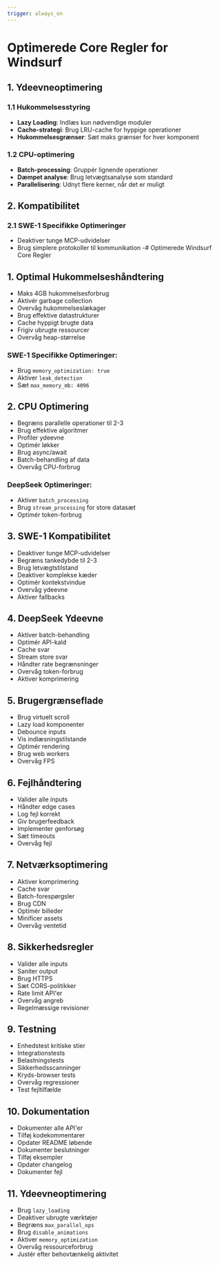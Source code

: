 ```yaml
---
trigger: always_on
---
```


# Optimerede Core Regler for Windsurf

## 1. Ydeevneoptimering

### 1.1 Hukommelsesstyring
- **Lazy Loading**: Indlæs kun nødvendige moduler
- **Cache-strategi**: Brug LRU-cache for hyppige operationer
- **Hukommelsesgrænser**: Sæt maks grænser for hver komponent

### 1.2 CPU-optimering
- **Batch-processing**: Gruppér lignende operationer
- **Dæmpet analyse**: Brug letvægtsanalyse som standard
- **Parallelisering**: Udnyt flere kerner, når det er muligt

## 2. Kompatibilitet

### 2.1 SWE-1 Specifikke Optimeringer
- Deaktiver tunge MCP-udvidelser
- Brug simplere protokoller til kommunikation
-# Optimerede Windsurf Core Regler

## 1. Optimal Hukommelseshåndtering
- Maks 4GB hukommelsesforbrug
- Aktivér garbage collection
- Overvåg hukommelseslækager
- Brug effektive datastrukturer
- Cache hyppigt brugte data
- Frigiv ubrugte ressourcer
- Overvåg heap-størrelse

### SWE-1 Specifikke Optimeringer:
- Brug `memory_optimization: true`
- Aktiver `leak_detection`
- Sæt `max_memory_mb: 4096`

## 2. CPU Optimering
- Begræns parallelle operationer til 2-3
- Brug effektive algoritmer
- Profiler ydeevne
- Optimér løkker
- Brug async/await
- Batch-behandling af data
- Overvåg CPU-forbrug

### DeepSeek Optimeringer:
- Aktiver `batch_processing`
- Brug `stream_processing` for store datasæt
- Optimér token-forbrug

## 3. SWE-1 Kompatibilitet
- Deaktiver tunge MCP-udvidelser
- Begræns tankedybde til 2-3
- Brug letvægtstilstand
- Deaktiver komplekse kæder
- Optimér kontekstvindue
- Overvåg ydeevne
- Aktiver fallbacks

## 4. DeepSeek Ydeevne
- Aktiver batch-behandling
- Optimér API-kald
- Cache svar
- Stream store svar
- Håndter rate begrænsninger
- Overvåg token-forbrug
- Aktiver komprimering

## 5. Brugergrænseflade
- Brug virtuelt scroll
- Lazy load komponenter
- Debounce inputs
- Vis indlæsningstilstande
- Optimér rendering
- Brug web workers
- Overvåg FPS

## 6. Fejlhåndtering
- Valider alle inputs
- Håndter edge cases
- Log fejl korrekt
- Giv brugerfeedback
- Implementer genforsøg
- Sæt timeouts
- Overvåg fejl

## 7. Netværksoptimering
- Aktiver komprimering
- Cache svar
- Batch-forespørgsler
- Brug CDN
- Optimér billeder
- Minificer assets
- Overvåg ventetid

## 8. Sikkerhedsregler
- Valider alle inputs
- Saniter output
- Brug HTTPS
- Sæt CORS-politikker
- Rate limit API'er
- Overvåg angreb
- Regelmæssige revisioner

## 9. Testning
- Enhedstest kritiske stier
- Integrationstests
- Belastningstests
- Sikkerhedsscanninger
- Kryds-browser tests
- Overvåg regressioner
- Test fejltilfælde

## 10. Dokumentation
- Dokumenter alle API'er
- Tilføj kodekommentarer
- Opdater README løbende
- Dokumenter beslutninger
- Tilføj eksempler
- Opdater changelog
- Dokumenter fejl

## 11. Ydeevneoptimering
- Brug `lazy_loading`
- Deaktiver ubrugte værktøjer
- Begræns `max_parallel_ops`
- Brug `disable_animations`
- Aktiver `memory_optimization`
- Overvåg ressourceforbrug
- Justér efter behovtænkelig aktivitet
